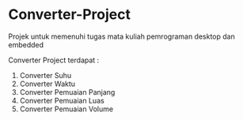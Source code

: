 # Converter-Project
Projek untuk memenuhi tugas mata kuliah pemrograman desktop dan embedded

Converter Project terdapat :
1. Converter Suhu
2. Converter Waktu
3. Converter Pemuaian Panjang
4. Converter Pemuaian Luas
5. Converter Pemuaian Volume
